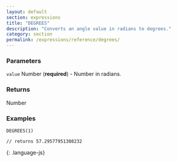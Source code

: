 ```yaml
---
layout: default
section: expressions
title: "DEGREES"
description: "Converts an angle value in radians to degrees."
category: section
permalink: /expressions/reference/degrees/
---
```


### Parameters

`value` Number (__required__) - Number in radians.

### Returns

Number

### Examples

~~~
DEGREES(1)

// returns 57.29577951308232
~~~
{: .language-js}